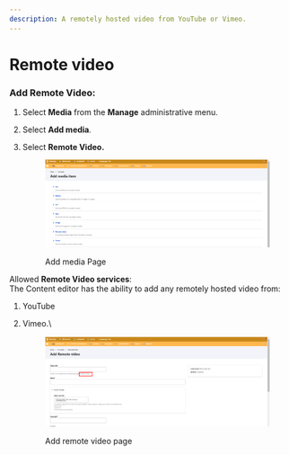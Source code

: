 ```yaml
---
description: A remotely hosted video from YouTube or Vimeo.
---
```


# Remote video

### Add Remote Video:

1. Select **Media** from the **Manage** administrative menu.
2. Select **Add media**_._
3.  Select **Remote Video.**

    <figure><img src="../../../.gitbook/assets/image (106).png" alt=""><figcaption><p>Add media Page</p></figcaption></figure>

Allowed **Remote Video services**:\
The Content editor has the ability to add any remotely hosted video from:

1. YouTube
2.  Vimeo.\\

    <figure><img src="../../../.gitbook/assets/image (102).png" alt=""><figcaption><p>Add remote video page</p></figcaption></figure>
